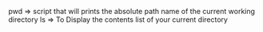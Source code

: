 pwd => script that will  prints the absolute path name of the current working directory
ls => To Display the contents list of your current directory
